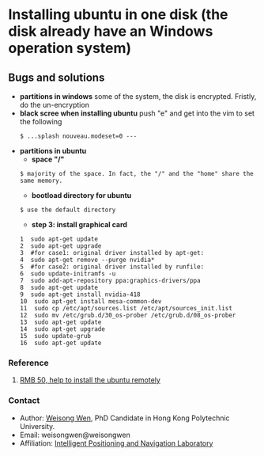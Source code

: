 # Installing ubuntu in one disk (the disk already have an Windows operation system)

## Bugs and solutions
- **partitions in windows**
    some of the system, the disk is encrypted. Fristly, do the un-encryption
- **black scree when installing ubuntu**
push "e" and get into the vim to set the following
    ```
    $ ...splash nouveau.modeset=0 ---
    ```
- **partitions in ubuntu**
    - **space "/"**
    ```
    $ majority of the space. In fact, the "/" and the "home" share the same memory.
    ```
    - **bootload directory for ubuntu**
    ```
    $ use the default directory
    ```
    - **step 3: install graphical card**
    ```
    1  sudo apt-get update
    2  sudo apt-get upgrade
    3  #for case1: original driver installed by apt-get:
    4  sudo apt-get remove --purge nvidia*
    5  #for case2: original driver installed by runfile:
    6  sudo update-initramfs -u
    7  sudo add-apt-repository ppa:graphics-drivers/ppa
    8  sudo apt-get update
    9  sudo apt-get install nvidia-418
   10  sudo apt-get install mesa-common-dev
   11  sudo cp /etc/apt/sources.list /etc/apt/sources_init.list
   12  sudo mv /etc/grub.d/30_os-prober /etc/grub.d/08_os-prober
   13  sudo apt-get update
   14  sudo apt-get upgrade
   15  sudo update-grub
   16  sudo apt-get update
    ```

### Reference
1. [RMB 50, help to install the ubuntu remotely](https://detail.tmall.com/item.htm?id=599552476862&spm=a1z09.2.0.0.41c82e8dZDKFCA&_u=e2eoug0q53ca)
<!-- 2. [Quick Intro to Git and GitHub](https://hplgit.github.io/teamods/bitgit/Langtangen_bitgit_4print.pdf) -->


### Contact
- Author: [Weisong Wen](https://weisongwen.wixsite.com/weisongwen), PhD Candidate in Hong Kong Polytechnic University.
- Email: weisongwen@weisongwen
- Affiliation: [Intelligent Positioning and Navigation Laboratory](https://www.polyu-ipn-lab.com/)